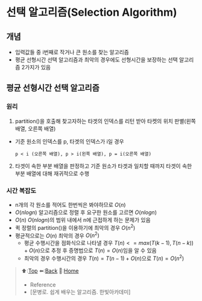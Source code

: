 # 선택 알고리즘(Selection Algorithm)
## 개념
- 입력값들 중 i번째로 작거나 큰 원소를 찾는 알고리즘
- 평균 선형시간 선택 알고리즘과 최악의 경우에도 선형시간을 보장하는 선택 알고리즘 2가지가 있음

## 평균 선형시간 선택 알고리즘

### 원리
1. partition()을 호출해 찾고자하는 타겟의 인덱스를 리턴 받아 타켓의 위치 판별(왼쪽 배열, 오른쪽 배열)
  - 기준 원소의 인덱스를 p, 타겟의 인덱스가 i일 경우

    `p < i (오른쪽 배열), p > i(왼쪽 배열), p = i(오른쪽 배열)`   
2. 타겟이 속한 부분 배열을 판정하고 기준 원소가 타겟과 일치할 때까지 타겟이 속한 부분 배열에 대해 재귀적으로 수행

### 시간 복잡도
- n개의 각 원소를 적어도 한번씩은 봐야하므로 $O(n)$
- $O(nlogn)$ 알고리즘으로 정렬 후 요구한 원소를 고르면 $O(nlogn)$
- $O(n)~O(nlogn)$의 범위 내에서 n에 근접하게 하는 문제가 있음
- 퀵 정렬의 partition()을 이용하기에 최악의 경우 $O(n^2)$
- 평균적으로는 $O(n)$ 최악의 경우 $O(n^2)$
  - 평균 수행시간을 점화식으로 나타낼 경우 $T(n) <= max(T(k-1), T(n-k))+O(n)$으로 추정 후 증명법으로 $T(n) = O(n)$임을 알 수 있음
  - 최악의 경우 수행시간의 경우 $T(n) = T(n-1) + O(n)$으로 $T(n) = O(n^2)$

> ⬆️:[Top](#선택-알고리즘Selection-Algorithm)
> ⬅️:[Back](https://github.com/Minho979/CS_Study/blob/main/README.md#%EF%B8%8F-Algorithm)
> 💁:[Home](https://github.com/Minho979/CS_Study/blob/main/README.md)
> - Reference
> - [문병로. 쉽게 배우는 알고리즘. 한빛아카데미]
